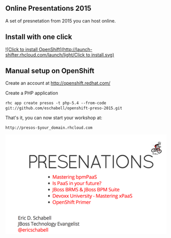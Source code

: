 Online Presentations 2015 
-------------------------
A set of presnetation from 2015 you can host online.


Install with one click
----------------------
[![Click to  install OpenShift](http://launch-shifter.rhcloud.com/launch/light/Click to  install.svg)](https://openshift.redhat.com/app/console/application_type/custom?&cartridges[]=php-5.4&initial_git_url=https://github.com/eschabell/openshift-preso-2015.git&name=presos)


Manual setup on OpenShift
-------------------------
Create an account at http://openshift.redhat.com/

Create a PHP application

    rhc app create presos -t php-5.4 --from-code git://github.com/eschabell/openshift-preso-2015.git

That's it, you can now start your workshop at:

    http://presos-$your_domain.rhcloud.com

![Cover Slide](https://raw.githubusercontent.com/eschabell/openshift-presos-2015/master/cover.png)
